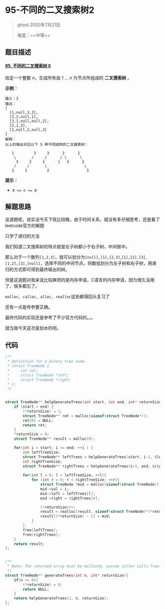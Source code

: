 # 95-不同的二叉搜索树2

> ghost 2020年7月21日
>
> 难度：==中等==

## 题目描述

#### [95. 不同的二叉搜索树 II](https://leetcode-cn.com/problems/unique-binary-search-trees-ii/)

给定一个整数 *n*，生成所有由 1 ... *n* 为节点所组成的 **二叉搜索树** 。

 **示例：**

```
输入：3
输出：
[
  [1,null,3,2],
  [3,2,null,1],
  [3,1,null,null,2],
  [2,1,3],
  [1,null,2,null,3]
]
解释：
以上的输出对应以下 5 种不同结构的二叉搜索树：

   1         3     3      2      1
    \       /     /      / \      \
     3     2     1      1   3      2
    /     /       \                 \
   2     1         2                 3
```

 

**提示：**

- `0 <= n <= 8`





## 解题思路

这道题呢，说实话今天下班比较晚，由于时间关系，就没有多仔细思考，还是看了leetcode官方的解题

只学了递归的方法



我们知道二叉搜索树的特点就是左子树都小于右子树，中间居中。

那么对于一个数列`[1,2,3]`，就可以划分为`[null],[1],[2,3]`,`[1],[2],[3]`,`[1,2],[3],[null]`，选择不同的中间节点，将数组划分为左子树和右子树，用递归的方式即可得到最终输出的树。



但是这道题对我来说比较麻烦的是内存申请，C语言的内存申请，因为很久没用了，很多都忘了。

`malloc, calloc, alloc, realloc`这些都得回头复习了



还有一点是传参要正确。



最终代码的实现还是参考了不少官方代码的。。。

就当我今天这次是划水的吧。



## 代码

```C
/**
 * Definition for a binary tree node.
 * struct TreeNode {
 *     int val;
 *     struct TreeNode *left;
 *     struct TreeNode *right;
 * };
 */


struct TreeNode** helpGenerateTrees(int start, int end, int* returnSize){
    if (start > end) {
        (*returnSize) = 1;
        struct TreeNode** ret = malloc(sizeof(struct TreeNode*));
        ret[0] = NULL;
        return ret;
    }
    *returnSize = 0;
    struct TreeNode** result = malloc(0);

    for(int i = start; i <= end; ++i ) {
        int leftTreeSize;
        struct TreeNode** leftTrees = helpGenerateTrees(start, i-1, &leftTreeSize);
        int rightTreeSize;
        struct TreeNode** rightTrees = helpGenerateTrees(i+1, end, &rightTreeSize);
        
        for(int l = 0; l < leftTreeSize; ++l){
            for (int r = 0; r < rightTreeSize; ++r){
                struct TreeNode *mid = malloc(sizeof(struct TreeNode));
                mid->val = i;
                mid->left = leftTrees[l];
                mid->right = rightTrees[r];

                (*returnSize)++;
                result = realloc(result, sizeof(struct TreeNode)*(*returnSize));
                result[(*returnSize) - 1] = mid;
            }
        }
        free(leftTrees);
        free(rightTrees);
    }
    return result;
};


/**
 * Note: The returned array must be malloced, assume caller calls free().
 */
struct TreeNode** generateTrees(int n, int* returnSize){
    if(n <= 0){
        (*returnSize) = 0;
        return NULL;
    }
    return helpGenerateTrees(1, n, returnSize);
};
```

